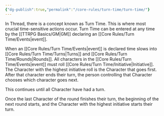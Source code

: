 ```yaml
---
{"dg-publish":true,"permalink":"/core-rules/turn-time/turn-time/"}
---
```


In Thread, there is a concept known as Turn Time. This is where most crucial time-sensitive actions occur. Turn Time can be entered at any time by the [[TTRPG Basics/GM\|GM]] declaring an [[Core Rules/Turn Time/Events\|event]].

When an [[Core Rules/Turn Time/Events\|event]] is declared time slows into [[Core Rules/Turn Time/Turns\|Turns]] and [[Core Rules/Turn Time/Rounds\|Rounds]]. All characters in the [[Core Rules/Turn Time/Events\|event]] must roll [[Core Rules/Turn Time/Initiative\|Initiative]]. The Character with the highest initiative roll is the Character that goes first. After that character ends their turn, the person controlling that Character chooses which character goes next.

This continues until all Character have had a turn. 

Once the last Character of the round finishes their turn, the beginning of the next round starts, and the Character with the highest initiative starts their turn.